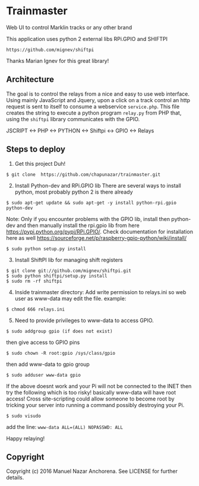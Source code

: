Trainmaster
===========
Web UI to control Marklin tracks or any other brand

This application uses python 2 external libs RPi.GPIO and SHIFTPI

`https://github.com/mignev/shiftpi`

Thanks Marian Ignev for this great library!

## Architecture
The goal is to control the relays from a nice and easy to use web interface. Using mainly JavaScript and Jquery, upon a click on a track control an http request is sent to itself to consume a webservice `service.php`. This file creates the string to execute a python program `relay.py` from PHP that, using the `shiftpi` library communicates with the GPIO.

JSCRIPT <-> PHP <-> PYTHON <-> Shiftpi <-> GPIO <-> Relays

## Steps to deploy

1) Get this project Duh!
```
$ git clone  https://github.com/chapunazar/trainmaster.git
```


2) Install Python-dev and RPi.GPIO lib
There are several ways to install python, most probably python 2 is there already
```
$ sudo apt-get update && sudo apt-get -y install python-rpi.gpio python-dev
```
Note: Only if you encounter problems with the GPIO lib, install then python-dev and then manually install the rpi.gpio lib from here
https://pypi.python.org/pypi/RPi.GPIO/. Check documentation for installation here as well https://sourceforge.net/p/raspberry-gpio-python/wiki/install/
```
$ sudo python setup.py install
```

3) Install ShiftPI lib for managing shift registers
```
$ git clone git://github.com/mignev/shiftpi.git
$ sudo python shiftpi/setup.py install
$ sudo rm -rf shiftpi
```

4) Inside trainmaster directory: Add write permission to relays.ini so web user as www-data may edit the file. example:
```
$ chmod 666 relays.ini
```
5) Need to provide privileges to www-data to access GPIO.
```
$ sudo addgroup gpio (if does not exist)
``` 
then give access to GPIO pins
```
$ sudo chown -R root:gpio /sys/class/gpio
``` 
then add www-data to gpio group
```
$ sudo adduser www-data gpio
```

If the above doesnt work and your Pi will not be connected to the INET then try the following which is too risky! basically www-data will have root access! Cross site-scripting could allow someone to become root by tricking your server into running a command possibly destroying your Pi.
```
$ sudo visudo
```
add the line:
`www-data ALL=(ALL) NOPASSWD: ALL`

Happy relaying!

## Copyright
Copyright (c) 2016 Manuel Nazar Anchorena. See LICENSE for further details.
